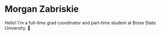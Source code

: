 # Morgan Zabriskie

Hello! I'm a full-time grad coordinator and part-time student at Boise State University. 🧡

